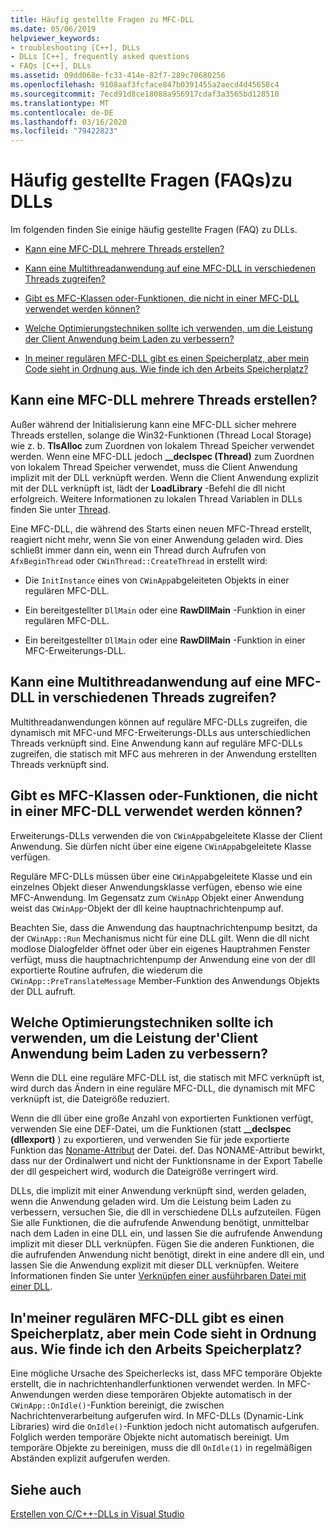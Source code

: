 ```yaml
---
title: Häufig gestellte Fragen zu MFC-DLL
ms.date: 05/06/2019
helpviewer_keywords:
- troubleshooting [C++], DLLs
- DLLs [C++], frequently asked questions
- FAQs [C++], DLLs
ms.assetid: 09dd068e-fc33-414e-82f7-289c70680256
ms.openlocfilehash: 9108aaf3fcface847b0391455a2aecd4d45658c4
ms.sourcegitcommit: 7ecd91d8ce18088a956917cdaf3a3565bd128510
ms.translationtype: MT
ms.contentlocale: de-DE
ms.lasthandoff: 03/16/2020
ms.locfileid: "79422823"
---
```

# <a name="dll-frequently-asked-questions"></a>Häufig gestellte Fragen (FAQs)zu DLLs

Im folgenden finden Sie einige häufig gestellte Fragen (FAQ) zu DLLs.

- [Kann eine MFC-DLL mehrere Threads erstellen?](#mfc_multithreaded_1)

- [Kann eine Multithreadanwendung auf eine MFC-DLL in verschiedenen Threads zugreifen?](#mfc_multithreaded_2)

- [Gibt es MFC-Klassen oder-Funktionen, die nicht in einer MFC-DLL verwendet werden können?](#mfc_prohibited_classes)

- [Welche Optimierungstechniken sollte ich verwenden, um die Leistung der Client Anwendung beim Laden zu verbessern?](#mfc_optimization)

- [In meiner regulären MFC-DLL gibt es einen Speicherplatz, aber mein Code sieht in Ordnung aus. Wie finde ich den Arbeits Speicherplatz?](#memory_leak)

## <a name="mfc_multithreaded_1"></a>Kann eine MFC-DLL mehrere Threads erstellen?

Außer während der Initialisierung kann eine MFC-DLL sicher mehrere Threads erstellen, solange die Win32-Funktionen (Thread Local Storage) wie z. b. **TlsAlloc** zum Zuordnen von lokalem Thread Speicher verwendet werden. Wenn eine MFC-DLL jedoch **__declspec (Thread)** zum Zuordnen von lokalem Thread Speicher verwendet, muss die Client Anwendung implizit mit der DLL verknüpft werden. Wenn die Client Anwendung explizit mit der DLL verknüpft ist, lädt der **LoadLibrary** -Befehl die dll nicht erfolgreich. Weitere Informationen zu lokalen Thread Variablen in DLLs finden Sie unter [Thread](../cpp/thread.md).

Eine MFC-DLL, die während des Starts einen neuen MFC-Thread erstellt, reagiert nicht mehr, wenn Sie von einer Anwendung geladen wird. Dies schließt immer dann ein, wenn ein Thread durch Aufrufen von `AfxBeginThread` oder `CWinThread::CreateThread` in erstellt wird:

- Die `InitInstance` eines von `CWinApp`abgeleiteten Objekts in einer regulären MFC-DLL.

- Ein bereitgestellter `DllMain` oder eine **RawDllMain** -Funktion in einer regulären MFC-DLL.

- Ein bereitgestellter `DllMain` oder eine **RawDllMain** -Funktion in einer MFC-Erweiterungs-DLL.

## <a name="mfc_multithreaded_2"></a>Kann eine Multithreadanwendung auf eine MFC-DLL in verschiedenen Threads zugreifen?

Multithreadanwendungen können auf reguläre MFC-DLLs zugreifen, die dynamisch mit MFC-und MFC-Erweiterungs-DLLs aus unterschiedlichen Threads verknüpft sind. Eine Anwendung kann auf reguläre MFC-DLLs zugreifen, die statisch mit MFC aus mehreren in der Anwendung erstellten Threads verknüpft sind.

## <a name="mfc_prohibited_classes"></a>Gibt es MFC-Klassen oder-Funktionen, die nicht in einer MFC-DLL verwendet werden können?

Erweiterungs-DLLs verwenden die von `CWinApp`abgeleitete Klasse der Client Anwendung. Sie dürfen nicht über eine eigene `CWinApp`abgeleitete Klasse verfügen.

Reguläre MFC-DLLs müssen über eine `CWinApp`abgeleitete Klasse und ein einzelnes Objekt dieser Anwendungsklasse verfügen, ebenso wie eine MFC-Anwendung. Im Gegensatz zum `CWinApp` Objekt einer Anwendung weist das `CWinApp`-Objekt der dll keine hauptnachrichtenpump auf.

Beachten Sie, dass die Anwendung das hauptnachrichtenpump besitzt, da der `CWinApp::Run` Mechanismus nicht für eine DLL gilt. Wenn die dll nicht modlose Dialogfelder öffnet oder über ein eigenes Hauptrahmen Fenster verfügt, muss die hauptnachrichtenpump der Anwendung eine von der dll exportierte Routine aufrufen, die wiederum die `CWinApp::PreTranslateMessage` Member-Funktion des Anwendungs Objekts der DLL aufruft.

## <a name="mfc_optimization"></a>Welche Optimierungstechniken sollte ich verwenden, um die Leistung der&#39;Client Anwendung beim Laden zu verbessern?

Wenn die DLL eine reguläre MFC-DLL ist, die statisch mit MFC verknüpft ist, wird durch das Ändern in eine reguläre MFC-DLL, die dynamisch mit MFC verknüpft ist, die Dateigröße reduziert.

Wenn die dll über eine große Anzahl von exportierten Funktionen verfügt, verwenden Sie eine DEF-Datei, um die Funktionen (statt **__declspec (dllexport)** ) zu exportieren, und verwenden Sie für jede exportierte Funktion das [Noname-Attribut](exporting-functions-from-a-dll-by-ordinal-rather-than-by-name.md) der Datei. def. Das NONAME-Attribut bewirkt, dass nur der Ordinalwert und nicht der Funktionsname in der Export Tabelle der dll gespeichert wird, wodurch die Dateigröße verringert wird.

DLLs, die implizit mit einer Anwendung verknüpft sind, werden geladen, wenn die Anwendung geladen wird. Um die Leistung beim Laden zu verbessern, versuchen Sie, die dll in verschiedene DLLs aufzuteilen. Fügen Sie alle Funktionen, die die aufrufende Anwendung benötigt, unmittelbar nach dem Laden in eine DLL ein, und lassen Sie die aufrufende Anwendung implizit mit dieser DLL verknüpfen. Fügen Sie die anderen Funktionen, die die aufrufenden Anwendung nicht benötigt, direkt in eine andere dll ein, und lassen Sie die Anwendung explizit mit dieser DLL verknüpfen. Weitere Informationen finden Sie unter [Verknüpfen einer ausführbaren Datei mit einer DLL](linking-an-executable-to-a-dll.md#determining-which-linking-method-to-use).

## <a name="memory_leak"></a>In&#39;meiner regulären MFC-DLL gibt es einen Speicherplatz, aber mein Code sieht in Ordnung aus. Wie finde ich den Arbeits Speicherplatz?

Eine mögliche Ursache des Speicherlecks ist, dass MFC temporäre Objekte erstellt, die in nachrichtenhandlerfunktionen verwendet werden. In MFC-Anwendungen werden diese temporären Objekte automatisch in der `CWinApp::OnIdle()`-Funktion bereinigt, die zwischen Nachrichtenverarbeitung aufgerufen wird. In MFC-DLLs (Dynamic-Link Libraries) wird die `OnIdle()`-Funktion jedoch nicht automatisch aufgerufen. Folglich werden temporäre Objekte nicht automatisch bereinigt. Um temporäre Objekte zu bereinigen, muss die dll `OnIdle(1)` in regelmäßigen Abständen explizit aufgerufen werden.

## <a name="see-also"></a>Siehe auch

[Erstellen von C/C++-DLLs in Visual Studio](dlls-in-visual-cpp.md)
